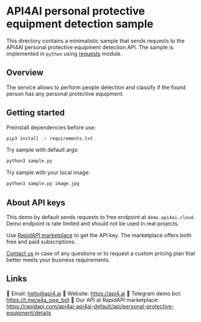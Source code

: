 # API4AI personal protective equipment detection sample

This directory contains a minimalistic sample that sends requests to the API4AI personal protective equipment detection API. The sample is implemented in `python` using [requests](https://pypi.org/project/requests/) module.


## Overview

The service allows to perform people detection and classify if the found person has any personal protective equipment.



## Getting started

Preinstall dependencies before use:

```bash
pip3 install -r requirements.txt
```

Try sample with default args:

```bash
python3 sample.py
```

Try sample with your local image:

```bash
python3 sample.py image.jpg
```


## About API keys

This demo by default sends requests to free endpoint at `demo.api4ai.cloud`.
Demo endpoint is rate limited and should not be used in real projects.

Use [RapidAPI marketplace](https://rapidapi.com/api4ai-api4ai-default/api/personal-protective-equipment/details) to get the API key. The marketplace offers both
free and paid subscriptions.

[Contact us](https://api4.ai/contacts) in case of any questions or to request a custom pricing plan
that better meets your business requirements.


## Links

📩 Email: hello@api4.ai
🔗 Website: https://api4.ai
🤖 Telegram demo bot: https://t.me/a4a_ppe_bot
🔵 Our API at RapidAPI marketplace: https://rapidapi.com/api4ai-api4ai-default/api/personal-protective-equipment/details
